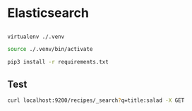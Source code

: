 # Elasticsearch

##

```sh
virtualenv ./.venv
```

```sh
source ./.venv/bin/activate
```

```sh
pip3 install -r requirements.txt
```

## Test

```sh
curl localhost:9200/recipes/_search?q=title:salad -X GET
```
